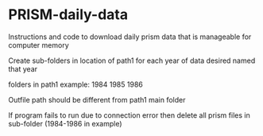 # PRISM-daily-data
Instructions and code to download daily prism data that is manageable for computer memory

Create sub-folders in location of path1 for each year of data desired named that year

folders in path1 example:
1984
1985
1986

Outfile path should be different from path1 main folder

If program fails to run due to connection error then delete all prism files in sub-folder (1984-1986 in example)
